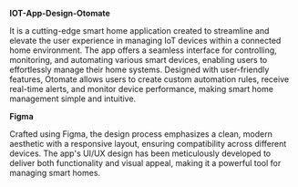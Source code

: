 **IOT-App-Design-Otomate**

It is a cutting-edge smart home application created to streamline and elevate the user experience in managing IoT devices within a connected home environment. 
The app offers a seamless interface for controlling, monitoring, and automating various smart devices, enabling users to effortlessly manage their home systems. 
Designed with user-friendly features, Otomate allows users to create custom automation rules, receive real-time alerts, and monitor device performance, making smart home management simple and intuitive.

**Figma**

Crafted using Figma, the design process emphasizes a clean, modern aesthetic with a responsive layout, ensuring compatibility across different devices.
The app's UI/UX design has been meticulously developed to deliver both functionality and visual appeal, making it a powerful tool for managing smart homes.
